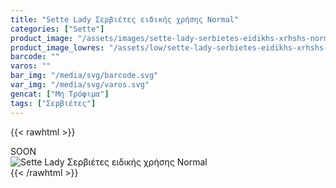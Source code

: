 ```yaml
---
title: "Sette Lady Σερβιέτες ειδικής χρήσης Normal"
categories: ["Sette"]
product_image: "/assets/images/sette-lady-serbietes-eidikhs-xrhshs-normal.jpg"
product_image_lowres: "/assets/low/sette-lady-serbietes-eidikhs-xrhshs-normal.jpg"
barcode: ""
varos: ""
bar_img: "/media/svg/barcode.svg"
var_img: "/media/svg/varos.svg"
gencat: ["Μη Τρόφιμα"]
tags: ["Σερβιέτες"]
---
```

{{< rawhtml >}}

<div class="sload424"><div class="product">SOON<br><div class="pimg"><img alt="Sette Lady Σερβιέτες ειδικής χρήσης Normal" title="Sette Lady Σερβιέτες ειδικής χρήσης Normal" src="/assets/images/sette-lady-serbietes-eidikhs-xrhshs-normal.jpg"></div></div></div>
{{< /rawhtml >}}


